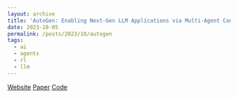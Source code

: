 ```yaml
---
layout: archive
title: 'AutoGen: Enabling Next-Gen LLM Applications via Multi-Agent Conversation'
date: 2023-10-05
permalink: /posts/2023/10/autogen
tags:
  - ai
  - agents
  - rl
  - llm
---
```


[Website](https://microsoft.github.io/autogen/)
[Paper](https://arxiv.org/pdf/2308.08155.pdf)
[Code](https://github.com/microsoft/autogen)